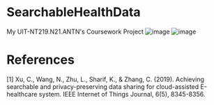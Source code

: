 # SearchableHealthData
My UIT-NT219.N21.ANTN's Coursework Project
![image](https://github.com/th3-bl1nd3r/Searchable_and_Privacy-Preserving_Data_Sharing_for_Cloud-Assisted_E-Healthcare_System/assets/88471003/f28e1167-05cf-407f-bf9f-478630a0a4c3)
![image](https://github.com/th3-bl1nd3r/Searchable_and_Privacy-Preserving_Data_Sharing_for_Cloud-Assisted_E-Healthcare_System/assets/88471003/8b09926f-dffb-47d9-90e4-eafbcca85b49)

# References
[1] Xu, C., Wang, N., Zhu, L., Sharif, K., & Zhang, C. (2019). Achieving searchable and privacy-preserving data sharing for cloud-assisted E-healthcare system. IEEE Internet of Things Journal, 6(5), 8345-8356.
